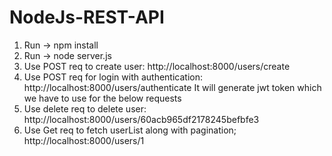 # NodeJs-REST-API

1. Run -> npm install
2. Run -> node server.js
3. Use POST req to create user: http://localhost:8000/users/create
4. Use POST req for login with authentication:  http://localhost:8000/users/authenticate
It will generate jwt token which we have to use for the below requests
5. Use delete req to delete user: http://localhost:8000/users/60acb965df2178245befbfe3
6. Use Get req to fetch userList along with pagination; http://localhost:8000/users/1
